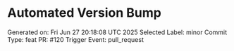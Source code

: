 # Automated Version Bump
Generated on: Fri Jun 27 20:18:08 UTC 2025
Selected Label: minor
Commit Type: feat
PR: #120
Trigger Event: pull_request
